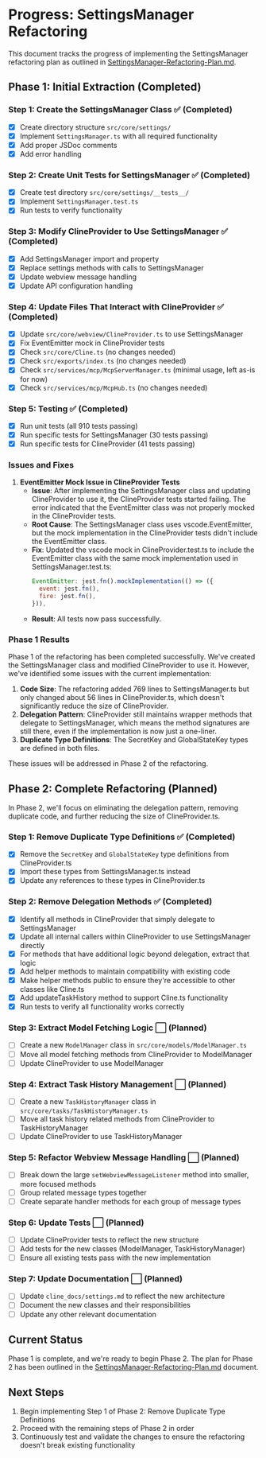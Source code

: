 # Progress: SettingsManager Refactoring

This document tracks the progress of implementing the SettingsManager refactoring plan as outlined in [SettingsManager-Refactoring-Plan.md](./SettingsManager-Refactoring-Plan.md).

## Phase 1: Initial Extraction (Completed)

### Step 1: Create the SettingsManager Class ✅ (Completed)

- [x] Create directory structure `src/core/settings/`
- [x] Implement `SettingsManager.ts` with all required functionality
- [x] Add proper JSDoc comments
- [x] Add error handling

### Step 2: Create Unit Tests for SettingsManager ✅ (Completed)

- [x] Create test directory `src/core/settings/__tests__/`
- [x] Implement `SettingsManager.test.ts`
- [x] Run tests to verify functionality

### Step 3: Modify ClineProvider to Use SettingsManager ✅ (Completed)

- [x] Add SettingsManager import and property
- [x] Replace settings methods with calls to SettingsManager
- [x] Update webview message handling
- [x] Update API configuration handling

### Step 4: Update Files That Interact with ClineProvider ✅ (Completed)

- [x] Update `src/core/webview/ClineProvider.ts` to use SettingsManager
- [x] Fix EventEmitter mock in ClineProvider tests
- [x] Check `src/core/Cline.ts` (no changes needed)
- [x] Check `src/exports/index.ts` (no changes needed)
- [x] Check `src/services/mcp/McpServerManager.ts` (minimal usage, left as-is for now)
- [x] Check `src/services/mcp/McpHub.ts` (no changes needed)

### Step 5: Testing ✅ (Completed)

- [x] Run unit tests (all 910 tests passing)
- [x] Run specific tests for SettingsManager (30 tests passing)
- [x] Run specific tests for ClineProvider (41 tests passing)

### Issues and Fixes

1. **EventEmitter Mock Issue in ClineProvider Tests**
    - **Issue**: After implementing the SettingsManager class and updating ClineProvider to use it, the ClineProvider tests started failing. The error indicated that the EventEmitter class was not properly mocked in the ClineProvider tests.
    - **Root Cause**: The SettingsManager class uses vscode.EventEmitter, but the mock implementation in the ClineProvider tests didn't include the EventEmitter class.
    - **Fix**: Updated the vscode mock in ClineProvider.test.ts to include the EventEmitter class with the same mock implementation used in SettingsManager.test.ts:
        ```javascript
        EventEmitter: jest.fn().mockImplementation(() => ({
          event: jest.fn(),
          fire: jest.fn(),
        })),
        ```
    - **Result**: All tests now pass successfully.

### Phase 1 Results

Phase 1 of the refactoring has been completed successfully. We've created the SettingsManager class and modified ClineProvider to use it. However, we've identified some issues with the current implementation:

1. **Code Size**: The refactoring added 769 lines to SettingsManager.ts but only changed about 56 lines in ClineProvider.ts, which doesn't significantly reduce the size of ClineProvider.
2. **Delegation Pattern**: ClineProvider still maintains wrapper methods that delegate to SettingsManager, which means the method signatures are still there, even if the implementation is now just a one-liner.
3. **Duplicate Type Definitions**: The SecretKey and GlobalStateKey types are defined in both files.

These issues will be addressed in Phase 2 of the refactoring.

## Phase 2: Complete Refactoring (Planned)

In Phase 2, we'll focus on eliminating the delegation pattern, removing duplicate code, and further reducing the size of ClineProvider.ts.

### Step 1: Remove Duplicate Type Definitions ✅ (Completed)

- [x] Remove the `SecretKey` and `GlobalStateKey` type definitions from ClineProvider.ts
- [x] Import these types from SettingsManager.ts instead
- [x] Update any references to these types in ClineProvider.ts

### Step 2: Remove Delegation Methods ✅ (Completed)

- [x] Identify all methods in ClineProvider that simply delegate to SettingsManager
- [x] Update all internal callers within ClineProvider to use SettingsManager directly
- [x] For methods that have additional logic beyond delegation, extract that logic
- [x] Add helper methods to maintain compatibility with existing code
- [x] Make helper methods public to ensure they're accessible to other classes like Cline.ts
- [x] Add updateTaskHistory method to support Cline.ts functionality
- [x] Run tests to verify all functionality works correctly

### Step 3: Extract Model Fetching Logic ⬜ (Planned)

- [ ] Create a new `ModelManager` class in `src/core/models/ModelManager.ts`
- [ ] Move all model fetching methods from ClineProvider to ModelManager
- [ ] Update ClineProvider to use ModelManager

### Step 4: Extract Task History Management ⬜ (Planned)

- [ ] Create a new `TaskHistoryManager` class in `src/core/tasks/TaskHistoryManager.ts`
- [ ] Move all task history related methods from ClineProvider to TaskHistoryManager
- [ ] Update ClineProvider to use TaskHistoryManager

### Step 5: Refactor Webview Message Handling ⬜ (Planned)

- [ ] Break down the large `setWebviewMessageListener` method into smaller, more focused methods
- [ ] Group related message types together
- [ ] Create separate handler methods for each group of message types

### Step 6: Update Tests ⬜ (Planned)

- [ ] Update ClineProvider tests to reflect the new structure
- [ ] Add tests for the new classes (ModelManager, TaskHistoryManager)
- [ ] Ensure all existing tests pass with the new implementation

### Step 7: Update Documentation ⬜ (Planned)

- [ ] Update `cline_docs/settings.md` to reflect the new architecture
- [ ] Document the new classes and their responsibilities
- [ ] Update any other relevant documentation

## Current Status

Phase 1 is complete, and we're ready to begin Phase 2. The plan for Phase 2 has been outlined in the [SettingsManager-Refactoring-Plan.md](./SettingsManager-Refactoring-Plan.md) document.

## Next Steps

1. Begin implementing Step 1 of Phase 2: Remove Duplicate Type Definitions
2. Proceed with the remaining steps of Phase 2 in order
3. Continuously test and validate the changes to ensure the refactoring doesn't break existing functionality
